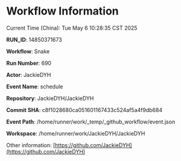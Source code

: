 # Workflow Information

Current Time (China): Tue May  6 10:28:35 CST 2025  

**RUN_ID**: 14850371673  

**Workflow**: Snake  

**Run Number**: 690  

**Actor**: JackieDYH  

**Event Name**: schedule  

**Repository**: JackieDYH/JackieDYH  

**Commit SHA**: c8f1028680ca051601167433c524af5a4f9db684  

**Event Path**: /home/runner/work/_temp/_github_workflow/event.json  

**Workspace**: /home/runner/work/JackieDYH/JackieDYH  

Other information: [https://github.com/JackieDYH](https://github.com/JackieDYH)

